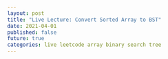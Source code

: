 ```yaml
---
layout: post
title: "Live Lecture: Convert Sorted Array to BST"
date: 2021-04-01
published: false
future: true
categories: live leetcode array binary search tree
---
```


